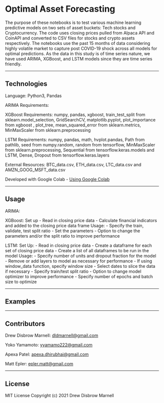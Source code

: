 # Optimal Asset Forecasting 

The purpose of these notebooks is to test various machine learning predictive models on two sets of asset buckets: Tech stocks and Cryptocurrency. The code uses closing prices pulled from Alpaca API and CoinAPI and converted to CSV files for stocks and crypto assets respectively. The notebooks use the past 15 months of data considering highly volatile market to capture post COVID-19 shock across all models for optimal predictions. As the data in this study is of time series nature, we have used ARIMA, XGBoost, and LSTM models since they are time series friendly.

---

## Technologies

Language: Python3, Pandas 

ARIMA Requirements:


XGBoost Requirements:
numpy, pandas, xgboost, train_test_split from sklearn.model_selection, GridSearchCV, matplotlib.pyplot, plot_importance from xgboost , plot_tree, mean_squared_error from sklearn.metrics, MinMaxScaler from sklearn.preprocessing 

LSTM Requirements:
numpy, pandas, math, hvplot.pandas, Path from pathlib, seed from numpy.random, random from tensorflow, MinMaxScaler from sklearn.preprocessing, Sequential from tensorflow.keras.models and LSTM, Dense, Dropout from tensorflow.keras.layers

External Resources: BTC_data.csv, ETH_data.csv, LTC_data.csv and AMZN_GOOG_MSFT_data.csv

Developed with Google Colab - [Using Google Colab](https://colab.research.google.com/notebooks/intro.ipynb?utm_source=scs-index)

---

## Usage

ARIMA:

XGBoost:
    Set up
        - Read in closing price data
        - Calculate financial indicators and added to the closing price data frame
    Usage:
        - Specify the train, validate, test split ratio
        - Set the parameters
        - Option to change the parameters and/or the split ratio to improve performance

LSTM:
    Set Up:
        - Read in closing price data
        - Create a dataframe for each set of closing price data
        - Create a list of all dataframes to be run in the model
    Usage:
        - Specify number of units and dropout fraction for the model
        - Remove or add layers to model as necessary for performance
        - If using window_data function, specify window size
        - Select dates to slice the data if necessary
        - Specify train/test split ratio
        - Option to change model optimizer to improve performance
        - Specify number of epochs and batch size to optimize

---

## Examples



---

## Contributors

Drew Disbrow Marnell: dldmarnell@gmail.com

Yoko Yamamoto: yyamamo222@gmail.com

Apexa Patel: apexa.dhirubhai@gmail.com

Matt Epler: epler.matt@gmail.com

---

## License

MIT License
Copyright (c) 2021 Drew Disbrow Marnell